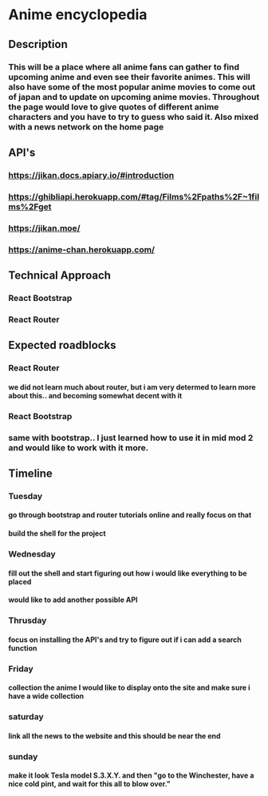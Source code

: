 # Anime encyclopedia
## Description
### This will be a place where all anime fans can gather to find upcoming anime and even see their favorite animes. This will also have some of the most popular anime movies to come out of japan and to update on upcoming anime movies. Throughout the page would love to give quotes of different anime characters and you have to try to guess who said it. Also mixed with a news network on the home page

## API's
### https://jikan.docs.apiary.io/#introduction
### https://ghibliapi.herokuapp.com/#tag/Films%2Fpaths%2F~1films%2Fget
### https://jikan.moe/
### https://anime-chan.herokuapp.com/

## Technical Approach
### React Bootstrap
### React Router

## Expected roadblocks
### React Router
#### we did not learn much about router, but i am very determed to learn more about this.. and becoming somewhat decent with it
### React Bootstrap
### same with bootstrap.. I just learned how to use it in mid mod 2 and would like to work with it more. 

## Timeline
### Tuesday
#### go through bootstrap and router tutorials online and really focus on that
#### build the shell for the project

### Wednesday
#### fill out the shell and start figuring out how i would like everything to be placed
#### would like to add another possible API

### Thrusday 
#### focus on installing the API's and try to figure out if i can add a search function

### Friday
#### collection the anime I would like to display onto the site and make sure i have a wide collection

### saturday
#### link all the news to the website and this should be near the end

### sunday
#### make it look Tesla model S.3.X.Y. and then "go to the Winchester, have a nice cold pint, and wait for this all to blow over."